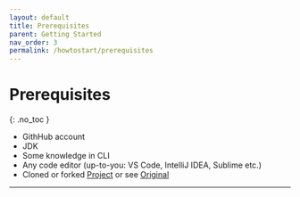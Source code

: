 ```yaml
---
layout: default
title: Prerequisites
parent: Getting Started
nav_order: 3
permalink: /howtostart/prerequisites
---
```


# Prerequisites
{: .no_toc }

* GithHub account
* JDK
* Some knowledge in CLI
* Any code editor (up-to-you: VS Code, IntelliJ IDEA, Sublime etc.)
* Cloned or forked [Project] or see [Original]

---
[Project]: https://github.com/pskrebnev/play80days

[Original]: https://github.com/Tahanima/playwright-java-test-automation-architecture
